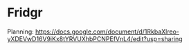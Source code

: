 # Fridgr

Planning: https://docs.google.com/document/d/1RkbaXlreo-yXDEVwD16V9iKx8tYRVUXhbPCNPEfVnL4/edit?usp=sharing
